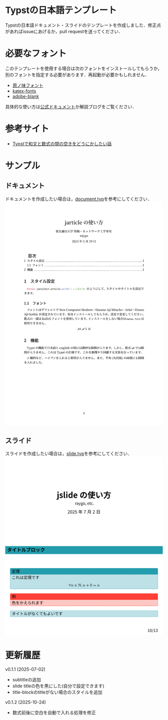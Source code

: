 # Typstの日本語テンプレート

Typstの日本語ドキュメント・スライドのテンプレートを作成しました．修正点があればissueにあげるか，pull
requestを送ってください．

# 必要なフォント

このテンプレートを使用する場合は次のフォントをインストールしてもらうか，別のフォントを指定する必要があります．再起動が必要かもしれません．

- [原ノ味フォント](https://github.com/trueroad/HaranoAjiFonts)
- [katex-fonts](https://github.com/KaTeX/katex-fonts/tree/master)
- [adobe-blank](https://github.com/adobe-fonts/adobe-blank)

具体的な使い方は[公式ドキュメント](https://typst.app/docs/)か解説ブログをご覧ください．

# 参考サイト

- [Typstで和文と数式の間の空きをどうにかしたい話](https://qiita.com/zr_tex8r/items/a9d82669881d8442b574)

# サンプル

## ドキュメント

ドキュメントを作成したい場合は，[document.typ](./template/document.typ)を参考にしてください．
![document.pdf](./images/document.png)

## スライド

スライドを作成したい場合は，[slide.typ](./template/slide.typ)を参考にしてください．
![slide-title.pdf](./images/slide-01.png)
![slide-title-block.pdf](./images/slide-02.png)

# 更新履歴

v0.1.1 (2025-07-02)

- subtitleの追加
- slide titleの色を黒にした(自分で設定できます)
- title-blockのtitleがない場合のスタイルを追加

v0.1.2 (2025-10-24)

- 数式前後に空白を自動で入れる処理を修正
